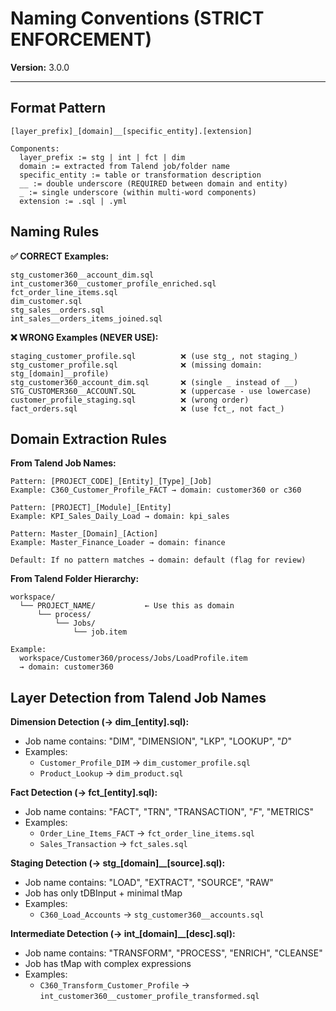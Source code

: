 # Naming Conventions (STRICT ENFORCEMENT)

**Version:** 3.0.0

---

## Format Pattern

```
[layer_prefix]_[domain]__[specific_entity].[extension]

Components:
  layer_prefix := stg | int | fct | dim
  domain := extracted from Talend job/folder name
  specific_entity := table or transformation description
  __ := double underscore (REQUIRED between domain and entity)
  _ := single underscore (within multi-word components)
  extension := .sql | .yml
```

## Naming Rules

**✅ CORRECT Examples:**
```
stg_customer360__account_dim.sql
int_customer360__customer_profile_enriched.sql
fct_order_line_items.sql
dim_customer.sql
stg_sales__orders.sql
int_sales__orders_items_joined.sql
```

**❌ WRONG Examples (NEVER USE):**
```
staging_customer_profile.sql          ❌ (use stg_, not staging_)
stg_customer_profile.sql              ❌ (missing domain: stg_[domain]__profile)
stg_customer360_account_dim.sql       ❌ (single _ instead of __)
STG_CUSTOMER360__ACCOUNT.SQL          ❌ (uppercase - use lowercase)
customer_profile_staging.sql          ❌ (wrong order)
fact_orders.sql                       ❌ (use fct_, not fact_)
```

## Domain Extraction Rules

**From Talend Job Names:**

```
Pattern: [PROJECT_CODE]_[Entity]_[Type]_[Job]
Example: C360_Customer_Profile_FACT → domain: customer360 or c360

Pattern: [PROJECT]_[Module]_[Entity]
Example: KPI_Sales_Daily_Load → domain: kpi_sales

Pattern: Master_[Domain]_[Action]
Example: Master_Finance_Loader → domain: finance

Default: If no pattern matches → domain: default (flag for review)
```

**From Talend Folder Hierarchy:**

```
workspace/
  └── PROJECT_NAME/           ← Use this as domain
      └── process/
          └── Jobs/
              └── job.item

Example:
  workspace/Customer360/process/Jobs/LoadProfile.item
  → domain: customer360
```

## Layer Detection from Talend Job Names

**Dimension Detection (→ dim_[entity].sql):**
- Job name contains: "DIM", "DIMENSION", "LKP", "LOOKUP", "_D_"
- Examples:
  - `Customer_Profile_DIM` → `dim_customer_profile.sql`
  - `Product_Lookup` → `dim_product.sql`

**Fact Detection (→ fct_[entity].sql):**
- Job name contains: "FACT", "TRN", "TRANSACTION", "_F_", "METRICS"
- Examples:
  - `Order_Line_Items_FACT` → `fct_order_line_items.sql`
  - `Sales_Transaction` → `fct_sales.sql`

**Staging Detection (→ stg_[domain]__[source].sql):**
- Job name contains: "LOAD", "EXTRACT", "SOURCE", "RAW"
- Job has only tDBInput + minimal tMap
- Examples:
  - `C360_Load_Accounts` → `stg_customer360__accounts.sql`

**Intermediate Detection (→ int_[domain]__[desc].sql):**
- Job name contains: "TRANSFORM", "PROCESS", "ENRICH", "CLEANSE"
- Job has tMap with complex expressions
- Examples:
  - `C360_Transform_Customer_Profile` → `int_customer360__customer_profile_transformed.sql`
